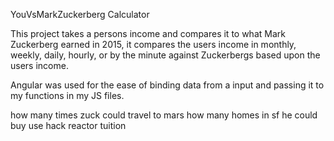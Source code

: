 YouVsMarkZuckerberg Calculator

This project takes a persons income and compares it to what Mark Zuckerberg earned
in 2015, it compares the users income in monthly, weekly, daily, hourly,
or by the minute against Zuckerbergs based upon the users income.

Angular was used for the ease of binding data from a input and passing it to
my functions in my JS files.


how many times zuck could travel to mars
how many homes in sf he could buy
use hack reactor tuition
